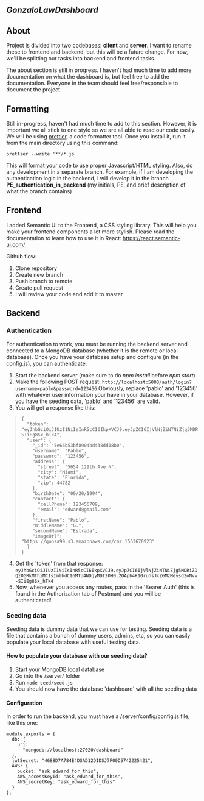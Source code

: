 
## _**GonzaloLawDashboard**_

## About

Project is divided into two codebases: **client** and **server**. I want to rename these to frontend and backend, but this will be a future change. For now, we'll be splitting our tasks into backend and frontend tasks.

The about section is still in progress. I haven't had much time to add more documentation on what the dashboard is, but feel free to add the documentation. Everyone in the team should feel free/responsible to document the project.

## Formatting

Still in-progress, haven't had much time to add to this section. However, it is important we all stick to one style so we are all able to read our code easily. We will be using [prettier](https://prettier.io/docs/en/install.html), a code formatter tool. Once you install it, run it from the main directory using this command:

`prettier --write '**/*.js`

This will format your code to use proper Javascript/HTML styling. Also, do any development in a separate branch. For example, if I am developing the authentication logic in the backend, I will develop it in the branch **PE_authentication_in_backend** (my initials, PE, and brief description of what the branch contains)


## Frontend

I added Semantic UI to the Frontend, a CSS styling library. This will help you make your frontend components a lot more stylish. Please read the documentation to learn how to use it in React: https://react.semantic-ui.com/

Github flow:
1. Clone repository
2. Create new branch
3. Push branch to remote
4. Create pull request
5. I will review your code and add it to master

## Backend

### Authentication

For authentication to work, you must be running the backend server and connected to a MongoDB database (whether it is the remote or local database). Once you have your database setup and configure (in the config.js), you can authenticate:

1) Start the backend server (make sure to do *npm install* before *npm start*)
2) Make the following POST request:
`http://localhost:5000/auth/login?username=pablo&password=123456`
Obviously, replace 'pablo' and '123456' with whatever user information your have in your database. However, if you have the seeding data, 'pablo' and '123456' are valid.
3) You will get a response like this:

>     {
>       "token": "eyJhbGciOiJIUzI1NiIsInR5cCI6IkpXVCJ9.eyJpZCI6IjVlNjZiNTNiZjg5MDRiZDQzOGRkMThiMCIsImlhdCI6MTU4NDgyMDI2OH0.2OAph4K10ruhsJxZGMzMeysd2oNvv-SIiEg8Sx_hTk4",
>       "user": {
>         "_id": "5e66b53bf8904bd438dd18b0",
>         "username": "Pablo",
>         "password": "123456",
>         "address": {
>           "street": "5654 129th Ave N",
>           "city": "Miami",
>           "state": "Florida",
>           "zip": 44782
>         },
>         "birthDate": "09/20/1994",
>         "contact": {
>           "cellPhone": 123456789,
>           "email": "edward@gmail.com"
>         },
>         "firstName": "Pablo",
>         "middleName": "G.",
>         "secondName": "Estrada",
>         "imageUrl": "https://gonza99.s3.amazonaws.com/cmr_1563670923"
>       }
>     }
4) Get the 'token' from that response: `eyJhbGciOiJIUzI1NiIsInR5cCI6IkpXVCJ9.eyJpZCI6IjVlNjZiNTNiZjg5MDRiZDQzOGRkMThiMCIsImlhdCI6MTU4NDgyMDI2OH0.2OAph4K10ruhsJxZGMzMeysd2oNvv-SIiEg8Sx_hTk4`
5) Now, whenever you access any routes, pass in the 'Bearer Auth' (this is found in the Authorization tab of Postman) and you will be authenticated!



### Seeding data
Seeding data is dummy data that we can use for testing. Seeding data is a file that contains a bunch of dummy users, admins, etc, so you can easily populate your local database with useful testing data.

#### How to populate your database with our seeding data?
1) Start your MongoDB local database
2) Go into the /server/ folder
3) Run `node seed/seed.js`
4) You should now have the database 'dashboard' with all the seeding data

#### Configuration
In order to run the backend, you must have a /server/config/config.js file, like this one:

    module.exports = {
      db: {
        uri:
          "mongodb://localhost:27020/dashboard"
      },
      jwtSecret: "4688D7A784E4DSAD12DIDSJ7F00D5742225421",
      AWS: {
        bucket: "ask_edward_for_this",
        AWS_accessKeyId: "ask_edward_for_this",
        AWS_secretKey: "ask_edward_for_this"
      }
    };
